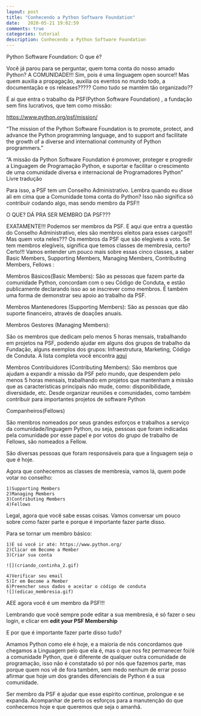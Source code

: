 ```yaml
---
layout: post
title: "Conhecendo a Python Software Foundation"
date:   2020-05-21 19:02:59
comments: true
categories: tutorial
description: Conhecendo a Python Software Foundation
---
```


Python Software Foundation:  O que é?

Você já parou para se perguntar, quem toma conta do nosso amado Python? A COMUNIDADE!!! Sim, pois é uma linguagem open source!! Mas quem auxilia a propagação, auxilia os eventos no mundo todo, a documentação e os releases????? Como tudo se mantém tão organizado??

É ai que entra o trabalho da PSF(Python Software Foundation) , a fundação sem fins lucrativos, que tem como missão:

https://www.python.org/psf/mission/


“The mission of the Python Software Foundation is to promote, protect, and advance the Python programming language, and to support and facilitate the growth of a diverse and international community of Python programmers.”

“A missão da Python Software Foundation é promover, proteger e progredir a Linguagem de Programação Python, e suportar e facilitar o crescimento de uma comunidade diversa e internacional de Programadores Python”
Livre tradução

Para isso, a PSF tem um Conselho Administrativo. Lembra quando eu disse ali em cima que a Comunidade toma conta do Python? Isso não significa só contribuir codando algo, mas sendo membro da PSF!!

O QUE? DÁ PRA SER MEMBRO DA PSF???

EXATAMENTE!!! Podemos ser membros da PSF. E aqui que entra a questão do Conselho Administrativo, eles são membros eleitos para esses cargos!!! Mas quem vota neles??? Os membros da PSF que são elegíveis a voto. Se tem membros elegíveis, significa que temos classes de membresia, certo? Certo!!! Vamos entender um pouco mais sobre essas cinco classes, a saber Basic Members, Supporting Members, Managing Members, Contributing Members, Fellows :

Membros Básicos(Basic Members):
São as pessoas que fazem parte da comunidade Python, concordam com o seu Código de Conduta, e estão publicamente declarando isso ao se inscrever como membros. É também uma forma de demonstrar seu apoio ao trabalho da PSF.


Membros Mantenedores (Supporting Members):
São as pessoas que dão suporte financeiro, através de doações anuais.

Membros Gestores (Managing Members):

São os membros que dedicam pelo menos 5 horas mensais, trabalhando em projetos na PSF, podendo ajudar em alguns dos grupos de trabalho da Fundação, alguns exemplos dos grupos: Infraestrutura, Marketing, Código de Conduta.  A lista completa você encontra [aqui](https://www.python.org/psf/committees/)

Membros Contribuidores (Contributing Members):
São membros que ajudam a expandir a missão da PSF pelo mundo, que despendem pelo menos 5 horas mensais, trabalhando em projetos que mantenham a missão que as características principais não mude, como: disponibilidade, diversidade, etc.  Desde organizar reuniões e comunidades, como também contribuir para importantes projetos de software Python

Companheiros(Fellows)

São membros nomeados por seus grandes esforços e trabalhos a serviço da comunidade/linguagem Python, ou seja, pessoas que foram indicadas pela comunidade por esse papel e por votos do grupo de trabalho de Fellows, são nomeados a Fellow. 

São diversas pessoas que foram responsáveis para que a linguagem seja o que é hoje.

Agora que conhecemos as classes de membresia, vamos lá, quem pode votar no conselho:

    1)Supporting Members
    2)Managing Members
    3)Contributing Members
    4)Fellows

Legal, agora que você sabe essas coisas. Vamos conversar um pouco  sobre como fazer parte e porque é importante fazer parte disso.

Para se tornar um membro básico:

    1)É só você ir até: https://www.python.org/
    2)Clicar em Become a Member
    3)Criar sua conta

    ![](criando_continha_2.gif)

    4)Verificar seu email
    5)Ir em Become a Member
    6)Preencher seus dados e aceitar o código de conduta
    ![](edicao_membresia.gif)

AEE agora você é um membro da PSF!!!

Lembrando que você sempre pode editar a sua membresia, é só fazer o seu login, e clicar em **edit your PSF Membership**

E por que é importante fazer parte disso tudo?

Amamos Python como ele é hoje, e a maioria de nós concordamos que chegamos a Linguagem pelo que ela é, mas o que nos fez permanecer foi/é a comunidade Python, que é diferente de qualquer outra comunidade de programação, isso não é constatado só por nós que fazemos parte, mas porque quem nos vê de fora também, sem medo nenhum de errar posso afirmar que hoje um dos grandes diferenciais de Python é a sua comunidade.

Ser membro da PSF é ajudar que esse espírito continue, prolongue e se expanda. Acompanhar de perto os esforços para a manutenção do que conhecemos hoje e que queremos que seja o amanhã.
